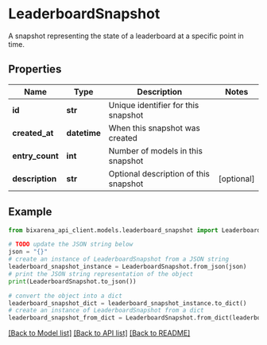 # LeaderboardSnapshot

A snapshot representing the state of a leaderboard at a specific point in time.

## Properties

| Name            | Type         | Description                           | Notes      |
| --------------- | ------------ | ------------------------------------- | ---------- |
| **id**          | **str**      | Unique identifier for this snapshot   |
| **created_at**  | **datetime** | When this snapshot was created        |
| **entry_count** | **int**      | Number of models in this snapshot     |
| **description** | **str**      | Optional description of this snapshot | [optional] |

## Example

```python
from bixarena_api_client.models.leaderboard_snapshot import LeaderboardSnapshot

# TODO update the JSON string below
json = "{}"
# create an instance of LeaderboardSnapshot from a JSON string
leaderboard_snapshot_instance = LeaderboardSnapshot.from_json(json)
# print the JSON string representation of the object
print(LeaderboardSnapshot.to_json())

# convert the object into a dict
leaderboard_snapshot_dict = leaderboard_snapshot_instance.to_dict()
# create an instance of LeaderboardSnapshot from a dict
leaderboard_snapshot_from_dict = LeaderboardSnapshot.from_dict(leaderboard_snapshot_dict)
```

[[Back to Model list]](../README.md#documentation-for-models) [[Back to API list]](../README.md#documentation-for-api-endpoints) [[Back to README]](../README.md)
